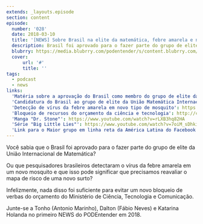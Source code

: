 ```yaml
---
extends: _layouts.episode
section: content
episode:
  number: '028'
  date: 2018-03-10
  title: '[NEWS] Sobre Brasil na elite da matemática, febre amarela e novo bloqueio do orçamento'
  description: Brasil foi aprovado para o fazer parte do grupo de elite da União Internacional de Matemática, pesquisadores brasileiros detectaram o vírus da febre amarela e um novo bloqueio de verbas do orçamento do Ministério de Ciência, Tecnologia e Comunicação foi feito.
  blubrry: https://media.blubrry.com/podentender/s/content.blubrry.com/podentender/PODEntender_28_NEWS.mp3
  cover:
      url: '#'
      title: ''
tags:
  - podcast
  - news
links:
  'Matéria sobre a aprovação do Brasil como membro do grupo de elite da União Matemática Internacional': https://oglobo.globo.com/sociedade/brasil-entra-para-grupo-de-elite-da-uniao-matematica-internacional-22328145
  'Candidatura do Brasil ao grupo de elite da União Matemática Internacional': https://impa.br/wp-content/uploads/2018/01/Brazilian_Mathematics_2018.pdf
  'Detecção de vírus da febre amarela em novo tipo de mosquito': https://exame.abril.com.br/ciencia/pesquisa-detecta-virus-da-febre-amarela-em-novo-tipo-de-mosquito/
  'Bloqueio de recursos do orçamento da ciência e tecnologia': http://ciencia.estadao.com.br/noticias/geral,orcamento-da-ciencia-e-tecnologia-tem-r-477-milhoes-bloqueados,70002179415
  'Manga "Dr. Stone"': https://www.youtube.com/watch?v=rLXB3hq82HA
  'Série "Big Little Lies"': https://www.youtube.com/watch?v=7oiM_sDhkiY
  'Link para o Maior grupo em linha reta da América Latina do Facebook': http://bit.ly/OMaiorGrupo
---
```


Você sabia que o Brasil foi aprovado para o fazer parte do grupo de elite da
União Internacional de Matemática?

Ou que pesquisadores brasileiros detectaram o vírus da febre amarela em um novo mosquito
e que isso pode significar que precisamos reavaliar o mapa de risco de uma novo surto?

Infelizmente, nada disso foi suficiente para evitar um novo bloqueio de verbas do orçamento
do Ministério de Ciência, Tecnologia e Comunicação.

Junte-se a Tonho (Antonio Marinho), Dalton (Fábio Neves) e Katarina Holanda no primeiro NEWS do PODEntender em 2018.
